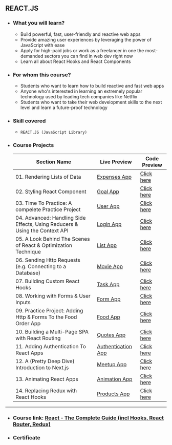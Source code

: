 ## REACT.JS

- ### What you will learn?
  - Build powerful, fast, user-friendly and reactive web apps
  - Provide amazing user experiences by leveraging the power of JavaScript with ease
  - Apply for high-paid jobs or work as a freelancer in one the most-demanded sectors you can find in web dev right now
  - Learn all about React Hooks and React Components
- ### For whom this course?
  - Students who want to learn how to build reactive and fast web apps
  - Anyone who's interested in learning an extremely popular technology used by leading tech companies like Netflix
  - Students who want to take their web development skills to the next level and learn a future-proof technology
- ### Skill covered

  - `REACT.JS (JavaScript Library)`

- ### Course Projects

  | Section Name                                                                | Live Preview                                                                                                                  | Code Preview                                                                                                                                                 |
  | --------------------------------------------------------------------------- | ----------------------------------------------------------------------------------------------------------------------------- | ------------------------------------------------------------------------------------------------------------------------------------------------------------ |
  | 01. Rendering Lists of Data                                                 | [Expenses App](https://expenses-manager101.netlify.app/)                                                                      | [Click here](https://github.com/Youssef1S/Kalbonyan_Elmarsos/tree/main/Udemy/13-React-Js/03-Rendering-Lists-of-Data)                                         |
  | 02. Styling React Component                                                 | [Goal App](https://goal-app101.netlify.app/)                                                                                  | [Click here](https://github.com/Youssef1S/Kalbonyan_Elmarsos/tree/main/Udemy/13-React-Js/04-React-styling)                                                   |
  | 03. Time To Practice: A compelete Practice Project                          | [User App](https://user-app101.netlify.app/)                                                                                  | [Click here](https://github.com/Youssef1S/Kalbonyan_Elmarsos/tree/main/Udemy/13-React-Js/05-Time-to-practice)                                                |
  | 04. Advanced: Handling Side Effects, Using Reducers & Using the Context API | [Login App](https://login-app101.netlify.app)                                                                                 | [Click here](https://github.com/Youssef1S/Kalbonyan_Elmarsos/tree/main/Udemy/13-React-Js/08-useReducer-and-ContextAPI)                                       |
  | 05. A Look Behind The Scenes of React & Optimization Technique              | [List App](https://list-app101.netlify.app/)                                                                                  | [Click here](https://github.com/Youssef1S/Kalbonyan_Elmarsos/tree/main/Udemy/13-React-Js/10-React-Behind-the-scenes)                                         |
  | 06. Sending Http Requests (e.g. Connecting to a Database)                   | [Movie App](https://movie-app101.netlify.app/)                                                                                | [Click here](https://github.com/Youssef1S/Kalbonyan_Elmarsos/tree/main/Udemy/13-React-Js/12-Sending-Http-Requests)                                           |
  | 07. Building Custom React Hooks                                             | [Task App](https://task-app101.netlify.app/)                                                                                  | [Click here](https://github.com/Youssef1S/Kalbonyan_Elmarsos/tree/main/Udemy/13-React-Js/13-Building-Custom-Hooks/02-A-more-realistic-example)               |
  | 08. Working with Forms & User Inputs                                        | [Form App](https://form-app101.netlify.app/)                                                                                  | [Click here](https://github.com/Youssef1S/Kalbonyan_Elmarsos/tree/main/Udemy/13-React-Js/14-Working-with-Forms-and-User-input)                               |
  | 09. Practice Project: Adding Http & Forms To the Food Order App             | [Food App](https://foodapp101.netlify.app/)                                                                                   | [Click here](https://github.com/Youssef1S/Kalbonyan_Elmarsos/tree/main/Udemy/13-React-Js/15-Adding-http-and-Forms-to-The-Food-Order-App)                     |
  | 10. Building a Multi-Page SPA with React Routing                            | [Quotes App](https://quote-app101.netlify.app/)                                                                               | [Click here](https://github.com/Youssef1S/Kalbonyan_Elmarsos/tree/main/Udemy/13-React-Js/18-Building-a-Multi-Page-SPA-with-React-Router/02-Time-to-Practice) |
  | 11. Adding Authentication To React Apps                                     | [Authentication App](https://authentication-app101.netlify.app/)                                                              | [Click here](https://github.com/Youssef1S/Kalbonyan_Elmarsos/tree/main/Udemy/13-React-Js/20-Adding-Authentication-To-React-Apps)                             |
  | 12. A (Pretty Deep Dive) Introduction to Next.js                            | [Meetup App](https://meetupapp101.vercel.app/)                                                                                | [Click here](https://github.com/Youssef1S/Kalbonyan_Elmarsos/tree/main/Udemy/13-React-Js/21-An-Introduction-to-Next.js/02-meet-up-app)                       |
  | 13. Animating React Apps | [Animation App](https://animation-app101.netlify.app)                       | [Click here](https://github.com/Youssef1S/Kalbonyan_Elmarsos/tree/main/Udemy/13-React-Js/22-Animating-React-Apps)             |
  | 14. Replacing Redux with React Hooks | [Products App](https://products-app101.netlify.app/)                        | [Click here](https://github.com/Youssef1S/Kalbonyan_Elmarsos/tree/main/Udemy/13-React-Js/23-Replacing-Redux-with-React-Hooks) |

---

- ### Course link: [React - The Complete Guide (incl Hooks, React Router, Redux)](https://www.udemy.com/course/react-the-complete-guide-incl-redux/)

- ### Certificate

<div align="center">

</div>
